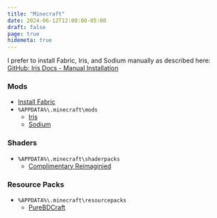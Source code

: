 ```yaml
---
title: "Minecraft"
date: 2024-06-12T12:00:00-05:00
draft: false
page: true
hidemeta: true
---
```


I prefer to install Fabric, Iris, and Sodium manually as described here:  
[GitHub: Iris Docs - Manual Installation](https://github.com/IrisShaders/Iris/blob/1.19.4/docs/guide.md#manual-installation)

### Mods
- [Install Fabric](https://fabricmc.net/use/installer/)
- `%APPDATA%\.minecraft\mods`
  - [Iris](https://modrinth.com/mod/iris/versions?g=1.20.6)
  - [Sodium](https://modrinth.com/mod/sodium/versions?g=1.20.6)

### Shaders

- `%APPDATA%\.minecraft\shaderpacks`
  - [Complimentary Reimaginied](https://www.curseforge.com/minecraft/shaders/complementary-reimagined)

### Resource Packs
- `%APPDATA%\.minecraft\resourcepacks`
  - [PureBDCraft](https://bdcraft.net/downloads/purebdcraft-minecraft/)
